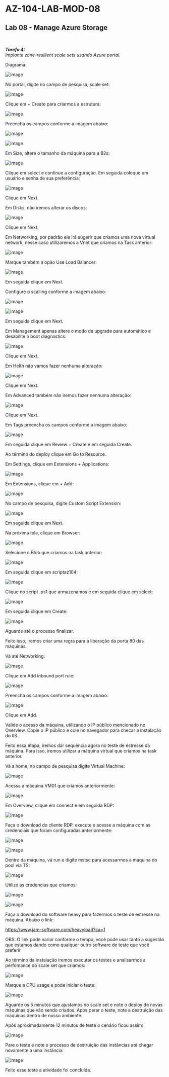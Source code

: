 # AZ-104-LAB-MOD-08

 <h2>Lab 08 - Manage Azure Storage</h2> <br>

 ***Tarefa 4:***  
    *Implante zone-resilient scale sets usando Azure portal.*

Diagrama: 

![image](https://user-images.githubusercontent.com/107069287/196254572-00d0e9a7-d0cf-4d7c-90f0-fc9d08bd2833.png)

No portal, digite no campo de pesquisa, scale set: 

![image](https://user-images.githubusercontent.com/107069287/196255429-120f0e3a-b32a-41e2-a933-c0a8609eaa39.png)

Clique em + Create para criarmos a estrutura: 

![image](https://user-images.githubusercontent.com/107069287/196452755-bc3638eb-5315-40ed-8fe3-4d9e18eb1198.png)

Preencha os campos conforme a imagem abaixo: 

![image](https://user-images.githubusercontent.com/107069287/196454037-fe701c29-fed1-42ac-8717-00272a22184e.png)

![image](https://user-images.githubusercontent.com/107069287/196454240-734b40c8-03df-4fec-b6b0-d32bee7064b0.png)

Em Size, altere o tamanho da máquina para a B2s: 

![image](https://user-images.githubusercontent.com/107069287/196454771-2ab460b1-3327-42e4-adc8-0a737682d792.png)

Clique em select e continue a configuração. Em seguida coloque um usuário e senha de sua preferência: 

![image](https://user-images.githubusercontent.com/107069287/196455021-01e7fe4b-6a6e-48dc-9045-96b25c7b6e2b.png)

Clique em Next. 

Em Disks, não iremos alterar os discos: 

![image](https://user-images.githubusercontent.com/107069287/196455599-e27b00db-18bf-49bd-a7e2-94725f155173.png)

Clique em Next. 

Em Networking, por padrão ele irá sugerir que criamos uma nova virtual network, nesse caso utilizaremos a Vnet que criamos na Task anterior: 

![image](https://user-images.githubusercontent.com/107069287/196456593-9139ee08-39d7-4d29-803e-9216b82708c0.png)

Marque também a opão Use Load Balancer: 

![image](https://user-images.githubusercontent.com/107069287/196456732-d6379879-c335-4b6e-ba0f-33d109032906.png)

Em seguida clique em Next. 

Configure o scalling conforme a imagem abaixo: 

![image](https://user-images.githubusercontent.com/107069287/196457600-2d9824dd-bc43-4533-8ec1-b8218a86dcc5.png)

![image](https://user-images.githubusercontent.com/107069287/196457879-19f46f4f-6a47-4507-b862-13fdf32c4d92.png)

Em seguida clique em Next. 

Em Management apenas altere o modo de upgrade para automático e desabilite o boot diagnostics: 

![image](https://user-images.githubusercontent.com/107069287/196458826-ceb4a510-c22a-41cc-89e8-5d6c633a9a30.png)

Clique em Next. 

Em Helth não vamos fazer nenhuma alteração: 

![image](https://user-images.githubusercontent.com/107069287/196459253-fb2be39b-5f76-45f7-90bf-2e6872f91a9a.png)

Clique em Next. 

Em Advanced também não iremos fazer nenhuma alteração: 

![image](https://user-images.githubusercontent.com/107069287/196459655-57469dec-6aa2-4f1d-bbe5-64cd4dc2b457.png)

Clique em Next. 

Em Tags preencha os campos conforme a imagem abaixo: 

![image](https://user-images.githubusercontent.com/107069287/196459817-773c6e58-764d-4a0d-afa3-6516218a0e84.png)

Em seguida clique em Review + Create e em seguida Create. 

Ao término do deploy clique em Go to Resource. 

Em Settings, clique em Extensions + Applications: 

![image](https://user-images.githubusercontent.com/107069287/196461720-29b03530-9d1a-4848-a843-2a3d670bd92c.png)

Em Extensions, clique em + Add: 

![image](https://user-images.githubusercontent.com/107069287/196461840-abf0e06c-ea05-4c69-a38c-0340612465fb.png)

No campo de pesquisa, digite Custom Script Extension: 

![image](https://user-images.githubusercontent.com/107069287/196462615-0c678322-d925-4326-8b7e-812ca22eb0dc.png)

Em seguida clique em Next. 

Na próxima tela, clique em Browser: 

![image](https://user-images.githubusercontent.com/107069287/196462914-6a1a1957-7a63-4989-83a7-9d5ede5ab6c0.png)

Selecione o Blob que criamos na task anterior: 

![image](https://user-images.githubusercontent.com/107069287/196463149-d18bd373-9dd7-4746-adda-83b81de3be90.png)

Em seguida clique em scriptaz104: 

![image](https://user-images.githubusercontent.com/107069287/196463420-960be511-3eae-4f05-9a20-0c509699f956.png)

Clique no script .ps1 que armazenamos e em seguida clique em select: 

![image](https://user-images.githubusercontent.com/107069287/196463724-7a403220-e4df-43df-bcd4-d24e6e1ff9e7.png)

Em seguida clique em Create: 

![image](https://user-images.githubusercontent.com/107069287/196463966-6fcb1dce-a08a-402c-967c-110d2381f8f8.png)

Aguarde até o processo finalizar. 

Feito isso, iremos criar uma regra para a liberação da porta 80 das máquinas. 

Vá até Networking: 

![image](https://user-images.githubusercontent.com/107069287/196487235-00f685b9-5d28-4d0b-99a2-490c5ba14cc9.png)

Clique em Add inbound port rule: 

![image](https://user-images.githubusercontent.com/107069287/196487385-b7e61965-25f5-4e0e-82b7-d0e803e2d779.png)

Preencha os campos conforme a imagem abaixo: 

![image](https://user-images.githubusercontent.com/107069287/196487633-01ff278e-8b36-4697-b06a-e440ef12ea40.png)

Clique em Add. 

Valide o acesso da máquina, utilizando o IP público mencionado no Overview. Copie o IP público e cole no navegador para checar a instalação do IIS. 

Feito essa etapa, iremos dar sequência agora no teste de estresse da máquina. Para isso, iremos utilizar a máquina virtual que criamos na task anterior. 

Vá a home, no campo de pesquisa digite Virtual Machine: 

![image](https://user-images.githubusercontent.com/107069287/196490039-11dbf7ce-99c5-4c40-9f12-77a451db022b.png)

Acessa a máquina VM01 que criamos anteriormente: 

![image](https://user-images.githubusercontent.com/107069287/196490102-1af1c465-9658-4839-8497-6da3d79f5bcb.png)

Em Overview, clique em connect e em seguida RDP: 

![image](https://user-images.githubusercontent.com/107069287/196490250-e6305441-3d1b-433d-8bf8-ce01aa0cfd54.png)

Faça o download do cliente RDP, execute e acesse a máquina com as credenciais que foram configuradas anteriormente: 

![image](https://user-images.githubusercontent.com/107069287/196490874-88c97041-082c-48e4-bf90-625eec6e487a.png)

![image](https://user-images.githubusercontent.com/107069287/196491087-0d5af035-8d72-4f37-ad1f-4d70c232a4c2.png)

Dentro da máquina, vá run e digite mstsc para acessarmos a máquina do pool via TS: 

![image](https://user-images.githubusercontent.com/107069287/196492304-3df7e953-1e28-45ed-91e9-569ad179203d.png)

Utilize as credencias que criamos: 

![image](https://user-images.githubusercontent.com/107069287/196492700-1d87a155-52af-4b59-8127-eaefb401e961.png)

![image](https://user-images.githubusercontent.com/107069287/196493251-1cbd8315-7b56-4777-913b-62705f92639d.png)

Faça o download do software heavy para fazermos o teste de estresse na máquina. Abaixo o link:

https://www.jam-software.com/heavyload?ca=1

OBS: O link pode variar conforme o tempo, você pode usar tanto a sugestão que estamos dando como qualquer outro software de teste que você preferir

Ao término da instalação iremos executar os testes e analisarmos a perfomance do scale set que criamos: 

![image](https://user-images.githubusercontent.com/107069287/196495539-4a00209b-c656-468f-92f7-d0494ee37f9a.png)

Marque a CPU usage e pode iniciar o teste: 

![image](https://user-images.githubusercontent.com/107069287/196496433-1bc6130b-066a-4cfd-9f0f-e50b09dbfb68.png)

Aguarde os 5 minutos que ajustamos no scale set e note o deploy de novas máquinas que vão sendo criados. Após parar o teste, note a destruição das máquinas dentro de nosso ambiente. 

Após aproximadamente 12 minutos de teste o cenário ficou assim: 

![image](https://user-images.githubusercontent.com/107069287/196499273-a87041ac-5070-439a-8e45-09baba9a924c.png)

Pare o teste e note o processo de destruição das instâncias até chegar novamente a uma instância: 

![image](https://user-images.githubusercontent.com/107069287/196500963-9cc04591-498e-4fe0-8441-b42307f5ef94.png)

Feito esse teste a atividade foi concluída. 







